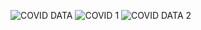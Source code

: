 ![COVID DATA](https://github.com/HIMANSSHU9/COVID/assets/156199138/57482168-a48f-40c9-a370-63417b8ce19b)
![COVID 1](https://github.com/HIMANSSHU9/COVID/assets/156199138/2ca6b261-23f7-4dd0-a0ae-15daf5d00dbc)
![COVID DATA 2](https://github.com/HIMANSSHU9/COVID/assets/156199138/c476787b-06d3-4a30-81d3-3c3fb0e8f6bf)
